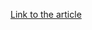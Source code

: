 [Link to the article](https://cybersecuritynews.com/chrome-security-fix-for-multiple-vulnerabilities/)
